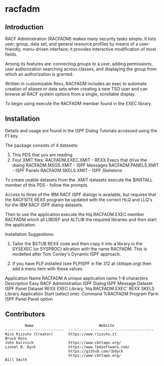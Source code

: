 # racfadm

## Introduction

RACF Administration (RACFADM) makes many security tasks simple.  It lists user, group, data set, and general resource profiles by means of a user-friendly, menu-driven interface; it provides interactive modification of most fields.

Among its features are: connecting groups to a user, adding permissions, user authorization searching across classes, and displaying the group from which an authorization is granted.

Written in customizable Rexx, RACFADM includes an exec to automate creation of aliases or data sets when creating a new TSO user and can browse all RACF system options from a single, scrollable display.

To begin using execute the RACFADM member found in the EXEC library.

## Installation

Details and usage are found in the ISPF Dialog Tutorials accessed using the F1 key.

The package consists of 4 datasets:

   1. This PDS that you are reading
   2. Four XMIT files:
        RACFADM.EXEC.XMIT      - REXX Execs that drive the dialog
        RACFADM.MSGS.XMIT      - ISPF Messages
        RACFADM.PANELS.XMIT    - ISPF Panels
        RACFADM.SKELS.XMIT     - ISPF Skeletons

To create usable datasets from the .XMIT datasets execute the $INSTALL member of this PDS - follow the prompts.

Access to three of the IBM RACF ISPF dialogs is available, but requires that the RACFSITE REXX program be updated with the correct HLQ and LLQ's for the IBM RACF ISPF dialog datasets.

Then to use the application execute the hlq.RACFADM.EXEC member RACFADM which all LIBDEF and ALTLIB the required libraries and then start the application.

Installation Suggestions:

1. Tailor the $STUB REXX code and then copy it into a library in the SYSEXEC (or SYSPROC) allcation with the name RACFADM. This is modelled after Tom Conley's Dynamic ISPF approach.

2. If you have PLP installed (see PLPISPF in file 312 at cbttape.org) then add a menu item with these values:

  Application Name      RACFADM  A unique application name 1-8 characters
  Description           Easy RACF Administration ISPF Dialog
  ISPF Message Dataset
  ISPF Panel Dataset
  REXX EXEC Library     'hlq.RACFADM.EXEC'
  REXX SKELS Library
  Application Start (select one):
     Command %RACFADM
     Program             Parm
     ISPF Panel          Panel option

## Contributors

             Name                              Website
    ---------------------------  ---------------------------------------
    Nico Rizzuto (Creator)       https://www.rizzuto.it
    Bruce Koss
    John Kalinich                https://www.cbttape.org/
    Lionel B. Dyck               https://www.lbdsoftware.com/
                                 https://github.com/lbdyck
                                 https://www.cbttape.org/
    Bill Smith

